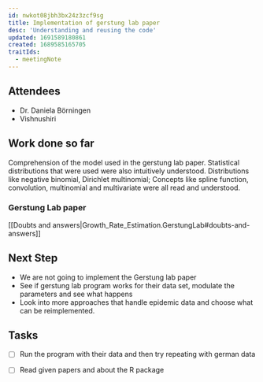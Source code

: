 ```yaml
---
id: nwkot08jbh3bx24z3zcf9sg
title: Implementation of gerstung lab paper
desc: 'Understanding and reusing the code'
updated: 1691589180861
created: 1689585165705
traitIds:
  - meetingNote
---
```



## Attendees

<!-- Meeting attendees. If you prefix users with an '@', you can then optionally click Ctrl+Enter to create a note for that user. -->

- Dr. Daniela Börningen
- Vishnushiri

## Work done so far

<!-- What has been done so far -->

Comprehension of the model used in the gerstung lab paper. Statistical distributions that were used were also intuitively understood. Distributions like negative binomial, Dirichlet multinomial; Concepts like spline function, convolution, multinomial and multivariate were all read and understood.

### Gerstung Lab paper

[[Doubts and answers|Growth_Rate_Estimation.GerstungLab#doubts-and-answers]]


<!-- Any doubts to be cleared -->

## Next Step

<!-- What should  I work on till the next meeting-->
- We are not going to implement the Gerstung lab paper
- See if gerstung lab program works for their data set, modulate the parameters and see what happens
- Look into more approaches that handle epidemic data and choose what can be reimplemented.

## Tasks

<!-- You can add any follow up items here. If they require more detail, you can use `Create Task Note` to create each follow up item as a separate note. -->

- [ ] Run the program with their data and then try repeating with german data
- [ ] Read given papers and about the R package
  